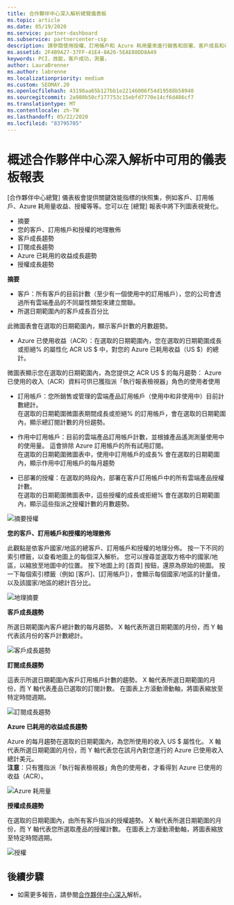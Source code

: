 ```yaml
---
title: 合作夥伴中心深入解析總覽儀表板
ms.topic: article
ms.date: 05/19/2020
ms.service: partner-dashboard
ms.subservice: partnercenter-csp
description: 請參閱使用授權、訂用帳戶和 Azure 耗用量來進行銷售和部署、客戶成長和收益成長的快照集。
ms.assetid: 2F4B9A27-37FF-41E4-8A26-5EAE88DD8A49
keywords: PCI，效能，客戶成功，測量，
author: LauraBrenner
ms.author: labrenne
ms.localizationpriority: medium
ms.custom: SEOMAY.20
ms.openlocfilehash: 43198aa65b127bb1e22146006f54d19588b58940
ms.sourcegitcommit: 2a980b50cf177753c15ebfd7770e14cf6d486cf7
ms.translationtype: MT
ms.contentlocale: zh-TW
ms.lasthandoff: 05/22/2020
ms.locfileid: "83795705"
---
```

# <a name="overview-dashboard-reports-available-in-partner-center-insights"></a>概述合作夥伴中心深入解析中可用的儀表板報表
 
[合作夥伴中心總覽] 儀表板會提供關鍵效能指標的快照集，例如客戶、訂用帳戶、Azure 耗用量收益、授權等等。您可以在 [總覽] 報表中將下列圖表視覺化。 

- 摘要  
- 您的客戶、訂用帳戶和授權的地理散佈  
- 客戶成長趨勢 
- 訂閱成長趨勢 
- Azure 已耗用的收益成長趨勢 
- 授權成長趨勢 

**摘要**

- 客戶：所有客戶的目前計數（至少有一個使用中的訂用帳戶），您的公司會透過所有雲端產品的不同屬性類型來建立關聯。 
- 所選日期範圍內的客戶成長百分比 

此微圖表會在選取的日期範圍內，顯示客戶計數的月數趨勢。 

 
- Azure 已使用收益（ACR）：在選取的日期範圍內，您在選取的日期範圍成長或拒絕% 的屬性化 ACR US $ 中，對您的 Azure 已耗用收益（US $）的總計。

微圖表顯示您在選取的日期範圍內，為您提供之 ACR US $ 的每月趨勢： Azure 已使用的收入（ACR）資料可供已獲指派「執行報表檢視器」角色的使用者使用 
 
- 訂用帳戶：您所銷售或管理的雲端產品訂用帳戶（使用中和非使用中）目前計數總計。  
在選取的日期範圍微圖表期間成長或拒絕% 的訂用帳戶，會在選取的日期範圍內，顯示總訂閱計數的月份趨勢。 
 
- 作用中訂用帳戶：目前的雲端產品訂用帳戶計數，並根據產品遙測測量使用中的使用量。 這會排除 Azure 訂用帳戶的所有試用訂閱。  
在選取的日期範圍微圖表中，使用中訂用帳戶的成長% 會在選取的日期範圍內，顯示作用中訂用帳戶的每月趨勢 
 
- 已部署的授權：在選取的時段內，部署在客戶訂用帳戶中的所有雲端產品授權計數。  
在選取的日期範圍微圖表中，這些授權的成長或拒絕% 會在選取的日期範圍內，顯示這些指派之授權計數的月數趨勢。

![摘要授權](images/pci/summary.png)

**您的客戶、訂用帳戶和授權的地理散佈** 

此觀點是依客戶國家/地區的總客戶、訂用帳戶和授權的地理分佈。 按一下不同的索引標籤，以查看地圖上的每個深入解析。 您可以搜尋並選取方格中的國家/地區，以縮放至地圖中的位置。 按下地圖上的 [首頁] 按鈕，還原為原始的視圖。 按一下每個索引標籤（例如 [客戶]、[訂用帳戶]），會顯示每個國家/地區的計量值，以及該國家/地區的總計百分比。  

![地理摘要](images/pci/geosummary.png)

**客戶成長趨勢**

所選日期範圍內客戶總計數的每月趨勢。 X 軸代表所選日期範圍的月份，而 Y 軸代表該月份的客戶計數總計。 

![客戶成長趨勢](images/pci/customergrowth.png)

**訂閱成長趨勢**

這表示所選日期範圍內客戶訂用帳戶計數的趨勢。 X 軸代表所選日期範圍的月份，而 Y 軸代表產品已選取的訂閱計數。 在圖表上方滾動滑動軸，將圖表縮放至特定時間週期。 

![訂閱成長趨勢](images/pci/subscriptiongrowth.png)

**Azure 已耗用的收益成長趨勢**

Azure 的每月趨勢在選取的日期範圍內，為您所使用的收入 US $ 屬性化。 X 軸代表所選日期範圍的月份，而 Y 軸代表您在該月內對您進行的 Azure 已使用收入總計美元。   
**注意**：只有獲指派「執行報表檢視器」角色的使用者，才看得到 Azure 已使用的收益（ACR）。 

![Azure 耗用量](images/pci/azureconsumed.png)

**授權成長趨勢**
 
在選取的日期範圍內，由所有客戶指派的授權趨勢。 X 軸代表所選日期範圍的月份，而 Y 軸代表您所選取產品的授權計數。 在圖表上方滾動滑動軸，將圖表縮放至特定時間週期。  

![授權](images/pci/licensesgrowth.png)

## <a name="next-steps"></a>後續步驟

- 如需更多報告，請參閱[合作夥伴中心深入](partner-center-insights.md)解析。
